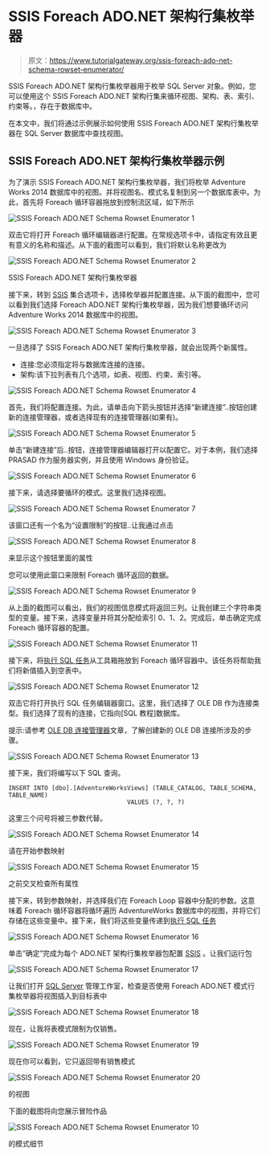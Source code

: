 # SSIS Foreach ADO.NET 架构行集枚举器

> 原文：<https://www.tutorialgateway.org/ssis-foreach-ado-net-schema-rowset-enumerator/>

SSIS Foreach ADO.NET 架构行集枚举器用于枚举 SQL Server 对象。例如，您可以使用这个 SSIS Foreach ADO.NET 架构行集来循环视图、架构、表、索引、约束等。，存在于数据库中。

在本文中，我们将通过示例展示如何使用 SSIS Foreach ADO.NET 架构行集枚举器在 SQL Server 数据库中查找视图。

## SSIS Foreach ADO.NET 架构行集枚举器示例

为了演示 SSIS Foreach ADO.NET 架构行集枚举器，我们将枚举 Adventure Works 2014 数据库中的视图。并将视图名、模式名复制到另一个数据库表中。为此，首先将 Foreach 循环容器拖放到控制流区域，如下所示

![SSIS Foreach ADO.NET Schema Rowset Enumerator 1](img/1720451ae1a24115814a41c64d773396.png)

双击它将打开 Foreach 循环编辑器进行配置。在常规选项卡中，请指定有效且更有意义的名称和描述。从下面的截图可以看到，我们将默认名称更改为

![SSIS Foreach ADO.NET Schema Rowset Enumerator 2](img/4f93d727b497151e317d9b1bb1f0df71.png)

SSIS Foreach ADO.NET 架构行集枚举器

接下来，转到 [SSIS](https://www.tutorialgateway.org/ssis/) 集合选项卡，选择枚举器并配置连接。从下面的截图中，您可以看到我们选择 Foreach ADO.NET 架构行集枚举器，因为我们想要循环访问 Adventure Works 2014 数据库中的视图。

![SSIS Foreach ADO.NET Schema Rowset Enumerator 3](img/229a1093db8ff9b53f2672ec415985d2.png)

一旦选择了 SSIS Foreach ADO.NET 架构行集枚举器，就会出现两个新属性。

*   连接:您必须指定将与数据库连接的连接。
*   架构:该下拉列表有几个选项，如表、视图、约束、索引等。

![SSIS Foreach ADO.NET Schema Rowset Enumerator 4](img/2a35634aa2a417fe935a4643dd489418.png)

首先，我们将配置连接。为此，请单击向下箭头按钮并选择“新建连接”..按钮创建新的连接管理器，或者选择现有的连接管理器(如果有)。

![SSIS Foreach ADO.NET Schema Rowset Enumerator 5](img/bc45f21d01f018e41d815f2cd93c75ed.png)

单击“新建连接”后..按钮，连接管理器编辑器打开以配置它。对于本例，我们选择 PRASAD 作为服务器实例，并且使用 Windows 身份验证。

![SSIS Foreach ADO.NET Schema Rowset Enumerator 6](img/905c781a4a55e7a8f50b3df514de836f.png)

接下来，请选择要循环的模式。这里我们选择视图。

![SSIS Foreach ADO.NET Schema Rowset Enumerator 7](img/0ef17137188b8d2936437bed74af7dc9.png)

该窗口还有一个名为“设置限制”的按钮..让我通过点击

![SSIS Foreach ADO.NET Schema Rowset Enumerator 8](img/449e9c6447153e452d2e090ddfdd9df9.png)

来显示这个按钮里面的属性

您可以使用此窗口来限制 Foreach 循环返回的数据。

![SSIS Foreach ADO.NET Schema Rowset Enumerator 9](img/bcecadeb5ecd045c39cbdffa9ca2cc5d.png)

从上面的截图可以看出，我们的视图信息模式将返回三列。让我创建三个字符串类型的变量。接下来，选择变量并将其分配给索引 0、1、2。完成后，单击确定完成 Foreach 循环容器的配置。

![SSIS Foreach ADO.NET Schema Rowset Enumerator 11](img/3b3fb025a2bfc149437971743282329f.png)

接下来，将[执行 SQL 任务](https://www.tutorialgateway.org/execute-sql-task-in-ssis/)从工具箱拖放到 Foreach 循环容器中。该任务将帮助我们将新值插入到空表中。

![SSIS Foreach ADO.NET Schema Rowset Enumerator 12](img/01cc5c5251f69ebd3bcd0c079d7c5d46.png)

双击它将打开执行 SQL 任务编辑器窗口。这里，我们选择了 OLE DB 作为连接类型。我们选择了现有的连接，它指向[SQL 教程]数据库。

提示:请参考 [OLE DB 连接管理器](https://www.tutorialgateway.org/ole-db-connection-manager-in-ssis/)文章，了解创建新的 OLE DB 连接所涉及的步骤。

![SSIS Foreach ADO.NET Schema Rowset Enumerator 13](img/b86eee5da27e25a23eca649721b77b37.png)

接下来，我们将编写以下 SQL 查询。

```
INSERT INTO [dbo].[AdventureWorksViews] (TABLE_CATALOG, TABLE_SCHEMA, TABLE_NAME)
                                 VALUES (?, ?, ?)
```

这里三个问号将被三参数代替。

![SSIS Foreach ADO.NET Schema Rowset Enumerator 14](img/d2a25507a4f04263fc7146ccd5b90f17.png)

请在开始参数映射

![SSIS Foreach ADO.NET Schema Rowset Enumerator 15](img/4db3382dd701fcc8bbd73ac5defd0e5c.png)

之前交叉检查所有属性

接下来，转到参数映射，并选择我们在 Foreach Loop 容器中分配的参数。这意味着 Foreach 循环容器将循环遍历 AdventureWorks 数据库中的视图，并将它们存储在这些变量中。接下来，我们将这些变量传递到[执行 SQL 任务](https://www.tutorialgateway.org/execute-sql-task-in-ssis/)

![SSIS Foreach ADO.NET Schema Rowset Enumerator 16](img/fad22b6a3f5e02f452ef60b10f56e6b3.png)

单击“确定”完成为每个 ADO.NET 架构行集枚举器包配置 [SSIS](https://www.tutorialgateway.org/ssis/) 。让我们运行包

![SSIS Foreach ADO.NET Schema Rowset Enumerator 17](img/0b1bbf1e6a19e42b5794d8b9ce99c809.png)

让我们打开 [SQL Server](https://www.tutorialgateway.org/sql/) 管理工作室，检查是否使用 Foreach ADO.NET 模式行集枚举器将视图插入到目标表中

![SSIS Foreach ADO.NET Schema Rowset Enumerator 18](img/9d1cb91c14c4b627c5e1c745b9dbba79.png)

现在，让我将表模式限制为仅销售。

![SSIS Foreach ADO.NET Schema Rowset Enumerator 19](img/bfe6bea634795a63d2377c3d021532f0.png)

现在你可以看到，它只返回带有销售模式

![SSIS Foreach ADO.NET Schema Rowset Enumerator 20](img/4740557a5f2b19e91fdaf979f00a92bc.png)

的视图

下面的截图将向您展示冒险作品

![SSIS Foreach ADO.NET Schema Rowset Enumerator 10](img/99eef378d4e687b38eb2660f3024eff1.png)

的模式细节